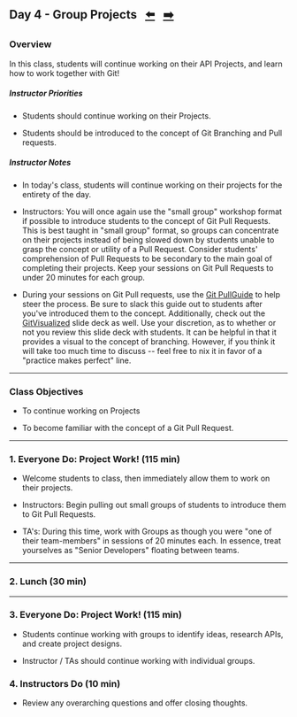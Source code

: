 ## Day 4 - Group Projects <!--links--> &nbsp; [⬅️](../03-Day/03-Day-LessonPlan.md) &nbsp; [➡️](../05-Day/05-Day-LessonPlan.md)

### Overview

In this class, students will continue working on their API Projects, and learn how to work together with Git!

##### Instructor Priorities

* Students should continue working on their Projects.

* Students should be introduced to the concept of Git Branching and Pull requests.

##### Instructor Notes

* In today's class, students will continue working on their projects for the entirety of the day. 

* Instructors: You will once again use the "small group" workshop format if possible to introduce students to the concept of Git Pull Requests. This is best taught in "small group" format, so groups can concentrate on their projects instead of being slowed down by students unable to grasp the concept or utility of a Pull Request. Consider students' comprehension of Pull Requests to be secondary to the main goal of completing their projects. Keep your sessions on Git Pull Requests to under 20 minutes for each group. 

* During your sessions on Git Pull requests, use the [Git PullGuide](Supplemental/GitPullGuide.docx) to help steer the process. Be sure to slack this guide out to students after you've introduced them to the concept. Additionally, check out the [GitVisualized](SlideShow) slide deck as well. Use your discretion, as to whether or not you review this slide deck with students. It can be helpful in that it provides a visual to the concept of branching. However, if you think it will take too much time to discuss -- feel free to nix it in favor of a "practice makes perfect" line. 

- - -

### Class Objectives

* To continue working on Projects

* To become familiar with the concept of a Git Pull Request. 

- - -

### 1. Everyone Do: Project Work! (115 min)

* Welcome students to class, then immediately allow them to work on their projects. 

* Instructors: Begin pulling out small groups of students to introduce them to Git Pull Requests. 

* TA's: During this time, work with Groups as though you were "one of their team-members" in sessions of 20 minutes each. In essence, treat yourselves as "Senior Developers" floating between teams.

- - -

### 2. Lunch (30 min)

- - -

### 3. Everyone Do: Project Work! (115 min)

* Students continue working with groups to identify ideas, research APIs, and create project designs. 

* Instructor / TAs should continue working with individual groups. 

### 4. Instructors Do (10 min)

* Review any overarching questions and offer closing thoughts.
